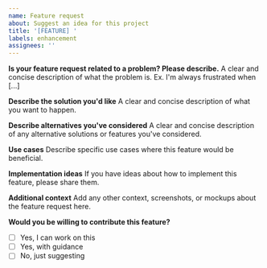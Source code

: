 ```yaml
---
name: Feature request
about: Suggest an idea for this project
title: '[FEATURE] '
labels: enhancement
assignees: ''
---
```


**Is your feature request related to a problem? Please describe.**
A clear and concise description of what the problem is. Ex. I'm always frustrated when [...]

**Describe the solution you'd like**
A clear and concise description of what you want to happen.

**Describe alternatives you've considered**
A clear and concise description of any alternative solutions or features you've considered.

**Use cases**
Describe specific use cases where this feature would be beneficial.

**Implementation ideas**
If you have ideas about how to implement this feature, please share them.

**Additional context**
Add any other context, screenshots, or mockups about the feature request here.

**Would you be willing to contribute this feature?**
- [ ] Yes, I can work on this
- [ ] Yes, with guidance
- [ ] No, just suggesting

